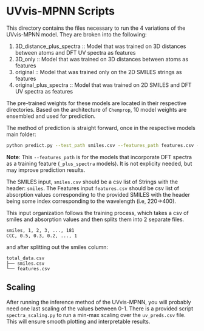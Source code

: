 # UVvis-MPNN Scripts

This directory contains the files necessary to run the 4 variations of the UVvis-MPNN model. They are broken into the following:

1. 3D_distance_plus_spectra :: Model that was trained on 3D distances between atoms and DFT UV spectra as features
2. 3D_only :: Model that was trained on 3D distances between atoms as features
3. original :: Model that was trained only on the 2D SMILES strings as features
4. original_plus_spectra :: Model that was trained on 2D SMILES and DFT UV spectra as features

The pre-trained weights for these models are located in their respective directories. Based on the architecture of `Chemprop`, 10 model weights are ensembled and used for prediction.

The method of prediction is straight forward, once in the respective models main folder:

```bash
python predict.py --test_path smiles.csv --features_path features.csv --checkpoint_dir model_checkpoints --preds_path uv_preds.csv
```

**Note**: This `--features_path` is for the models that incorporate DFT spectra as a training feature (`_plus_spectra` models). It is not explicity needed, but may improve prediction results.

The SMILES input, `smiles.csv` should be a csv list of Strings with the header: `smiles`. The Features input `features.csv` should be csv list of absorption values corresponding to the provided SMILES with the header being some index corresponding to the wavelength (i.e, 220->400). 


This input organization follows the training process, which takes a csv of smiles and absorption values and then splits them into 2 separate files.

```
smiles, 1, 2, 3, ..., 181
CCC, 0.5, 0.3, 0.2, ..., 1
```

and after splitting out the smiles column:

```console
total_data.csv
├── smiles.csv
└── features.csv
```

## Scaling

After running the inference method of the UVvis-MPNN, you will probably need one last scaling of the values between 0-1. There is a provided script `spectra_scaling.py` to run a min-max scaling over the `uv_preds.csv` file. This will ensure smooth plotting and interpretable results.